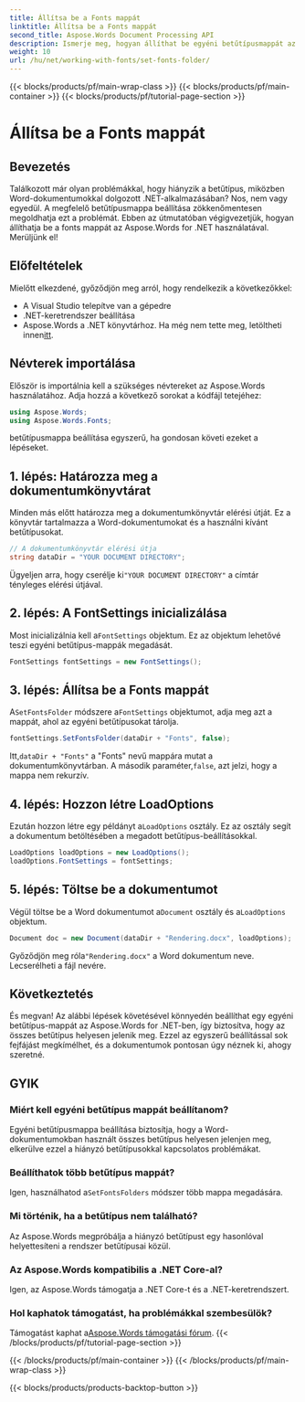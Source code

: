 ```yaml
---
title: Állítsa be a Fonts mappát
linktitle: Állítsa be a Fonts mappát
second_title: Aspose.Words Document Processing API
description: Ismerje meg, hogyan állíthat be egyéni betűtípusmappát az Aspose.Words for .NET-ben, hogy a Word-dokumentumok helyesen jelenjenek meg, anélkül, hogy betűtípusok hiányoznának.
weight: 10
url: /hu/net/working-with-fonts/set-fonts-folder/
---
```


{{< blocks/products/pf/main-wrap-class >}}
{{< blocks/products/pf/main-container >}}
{{< blocks/products/pf/tutorial-page-section >}}

# Állítsa be a Fonts mappát

## Bevezetés

Találkozott már olyan problémákkal, hogy hiányzik a betűtípus, miközben Word-dokumentumokkal dolgozott .NET-alkalmazásában? Nos, nem vagy egyedül. A megfelelő betűtípusmappa beállítása zökkenőmentesen megoldhatja ezt a problémát. Ebben az útmutatóban végigvezetjük, hogyan állíthatja be a fonts mappát az Aspose.Words for .NET használatával. Merüljünk el!

## Előfeltételek

Mielőtt elkezdené, győződjön meg arról, hogy rendelkezik a következőkkel:

- A Visual Studio telepítve van a gépedre
- .NET-keretrendszer beállítása
-  Aspose.Words a .NET könyvtárhoz. Ha még nem tette meg, letöltheti innen[itt](https://releases.aspose.com/words/net/).

## Névterek importálása

Először is importálnia kell a szükséges névtereket az Aspose.Words használatához. Adja hozzá a következő sorokat a kódfájl tetejéhez:

```csharp
using Aspose.Words;
using Aspose.Words.Fonts;
```

betűtípusmappa beállítása egyszerű, ha gondosan követi ezeket a lépéseket.

## 1. lépés: Határozza meg a dokumentumkönyvtárat

Minden más előtt határozza meg a dokumentumkönyvtár elérési útját. Ez a könyvtár tartalmazza a Word-dokumentumokat és a használni kívánt betűtípusokat.

```csharp
// A dokumentumkönyvtár elérési útja
string dataDir = "YOUR DOCUMENT DIRECTORY";
```

 Ügyeljen arra, hogy cserélje ki`"YOUR DOCUMENT DIRECTORY"` a címtár tényleges elérési útjával.

## 2. lépés: A FontSettings inicializálása

 Most inicializálnia kell a`FontSettings` objektum. Ez az objektum lehetővé teszi egyéni betűtípus-mappák megadását.

```csharp
FontSettings fontSettings = new FontSettings();
```

## 3. lépés: Állítsa be a Fonts mappát

 A`SetFontsFolder` módszere a`FontSettings` objektumot, adja meg azt a mappát, ahol az egyéni betűtípusokat tárolja.

```csharp
fontSettings.SetFontsFolder(dataDir + "Fonts", false);
```

 Itt,`dataDir + "Fonts"` a "Fonts" nevű mappára mutat a dokumentumkönyvtárban. A második paraméter,`false`, azt jelzi, hogy a mappa nem rekurzív.

## 4. lépés: Hozzon létre LoadOptions

 Ezután hozzon létre egy példányt a`LoadOptions` osztály. Ez az osztály segít a dokumentum betöltésében a megadott betűtípus-beállításokkal.

```csharp
LoadOptions loadOptions = new LoadOptions();
loadOptions.FontSettings = fontSettings;
```

## 5. lépés: Töltse be a dokumentumot

 Végül töltse be a Word dokumentumot a`Document` osztály és a`LoadOptions` objektum.

```csharp
Document doc = new Document(dataDir + "Rendering.docx", loadOptions);
```

 Győződjön meg róla`"Rendering.docx"` a Word dokumentum neve. Lecserélheti a fájl nevére.

## Következtetés

És megvan! Az alábbi lépések követésével könnyedén beállíthat egy egyéni betűtípus-mappát az Aspose.Words for .NET-ben, így biztosítva, hogy az összes betűtípus helyesen jelenik meg. Ezzel az egyszerű beállítással sok fejfájást megkímélhet, és a dokumentumok pontosan úgy néznek ki, ahogy szeretné.

## GYIK

### Miért kell egyéni betűtípus mappát beállítanom?
Egyéni betűtípusmappa beállítása biztosítja, hogy a Word-dokumentumokban használt összes betűtípus helyesen jelenjen meg, elkerülve ezzel a hiányzó betűtípusokkal kapcsolatos problémákat.

### Beállíthatok több betűtípus mappát?
 Igen, használhatod a`SetFontsFolders` módszer több mappa megadására.

### Mi történik, ha a betűtípus nem található?
Az Aspose.Words megpróbálja a hiányzó betűtípust egy hasonlóval helyettesíteni a rendszer betűtípusai közül.

### Az Aspose.Words kompatibilis a .NET Core-al?
Igen, az Aspose.Words támogatja a .NET Core-t és a .NET-keretrendszert.

### Hol kaphatok támogatást, ha problémákkal szembesülök?
 Támogatást kaphat a[Aspose.Words támogatási fórum](https://forum.aspose.com/c/words/8).
{{< /blocks/products/pf/tutorial-page-section >}}

{{< /blocks/products/pf/main-container >}}
{{< /blocks/products/pf/main-wrap-class >}}

{{< blocks/products/products-backtop-button >}}
